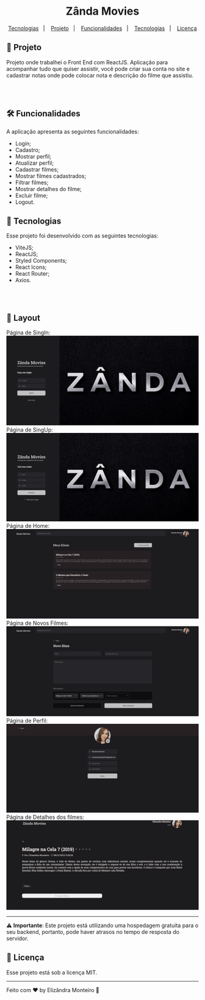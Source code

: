 <h1 align="center"> Zânda Movies </h1>

<p align="center">
  <a href="#-tecnologias">Tecnologias</a>&nbsp;&nbsp;&nbsp;|&nbsp;&nbsp;&nbsp;
   <a href="#project">Projeto</a>&nbsp;&nbsp;&nbsp;|&nbsp;&nbsp;&nbsp;
  <a href="#features">Funcionalidades</a>&nbsp;&nbsp;&nbsp;|&nbsp;&nbsp;&nbsp;
  <a href="#technologies">Tecnologias</a>&nbsp;&nbsp;&nbsp;|&nbsp;&nbsp;&nbsp;
  <a href="#license">Licença</a>
</p>

<h2 id="project">📁 Projeto</h2>

<p>
  Projeto onde trabalhei o Front End com ReactJS. Aplicação para acompanhar tudo que quiser assistir, você  pode criar sua conta no site e cadastrar notas onde pode colocar nota e descrição do filme que assistiu.
</p>

<br>
<br>

<h2 id="features">🛠️ Funcionalidades</h2>

A aplicação apresenta as seguintes funcionalidades:

- Login;
- Cadastro;
- Mostrar perfil;
- Atualizar perfil;
- Cadastrar filmes;
- Mostrar filmes cadastrados;
- Filtrar filmes;
- Mostrar detalhes do filme;
- Excluir filme;
- Logout.

## 🚀 Tecnologias

Esse projeto foi desenvolvido com as seguintes tecnologias:

- ViteJS;
- ReactJS;
- Styled Components;
- React Icons;
- React Router;
- Axios.


<br>
<br>

## 🔖 Layout
Página de SingIn:
![prewiew](01singin.PNG)
Página de SingUp:
![prewiew](02singup.PNG)
Página de Home:
![prewiew](03home.PNG)
Página de Novos Filmes:
![prewiew](04new.PNG)
Página de Perfil:
![prewiew](05profile.PNG)
Página de Detalhes dos filmes:
![prewiew](06details.PNG)

---

⚠️ **Importante**: Este projeto está utilizando uma hospedagem gratuita para o seu backend, portanto, pode haver atrasos no tempo de resposta do servidor.

<h2 id="license">📝 Licença</h2>

Esse projeto está sob a licença MIT.

---

Feito com ❤️ by Elizândra Monteiro 👋